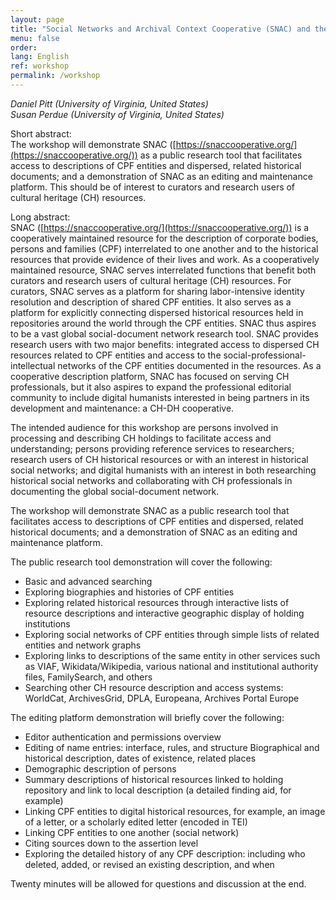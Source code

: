 ```yaml
---
layout: page
title: "Social Networks and Archival Context Cooperative (SNAC) and the Role of Cultural Heritage Members"
menu: false
order:
lang: English
ref: workshop
permalink: /workshop
---
```


*Daniel Pitt (University of Virginia, United States)*  
*Susan Perdue (University of Virginia, United States)*

Short abstract:  
The workshop will demonstrate SNAC ([https://snaccooperative.org/](https://snaccooperative.org/)) as a public research tool that facilitates access to descriptions of CPF entities and dispersed, related historical documents; and a demonstration of SNAC as an editing and maintenance platform. This should be of interest to curators and research users of cultural heritage (CH) resources.

Long abstract:  
SNAC ([https://snaccooperative.org/](https://snaccooperative.org/)) is a cooperatively maintained resource for the description of corporate bodies, persons and families (CPF) interrelated to one another and to the historical resources that provide evidence of their lives and work. As a cooperatively maintained resource, SNAC serves interrelated functions that benefit both curators and research users of cultural heritage (CH) resources. For curators, SNAC serves as a platform for sharing labor-intensive identity resolution and description of shared CPF entities. It also serves as a platform for explicitly connecting dispersed historical resources held in repositories around the world through the CPF entities. SNAC thus aspires to be a vast global social-document network research tool. SNAC provides research users with two major benefits: integrated access to dispersed CH resources related to CPF entities and access to the social-professional-intellectual networks of the CPF entities documented in the resources. As a cooperative description platform, SNAC has focused on serving CH professionals, but it also aspires to expand the professional editorial community to include digital humanists interested in being partners in its development and maintenance: a CH-DH cooperative.

The intended audience for this workshop are persons involved in processing and describing CH holdings to facilitate access and understanding; persons providing reference services to researchers; research users of CH historical resources or with an interest in historical social networks; and digital humanists with an interest in both researching historical social networks and collaborating with CH professionals in documenting the global social-document network.

The workshop will demonstrate SNAC as a public research tool that facilitates access to descriptions of CPF entities and dispersed, related historical documents; and a demonstration of SNAC as an editing and maintenance platform.

The public research tool demonstration will cover the following:

* Basic and advanced searching
* Exploring biographies and histories of CPF entities
* Exploring related historical resources through interactive lists of resource descriptions and interactive geographic display of holding institutions
* Exploring social networks of CPF entities through simple lists of related entities and network graphs
* Exploring links to descriptions of the same entity in other services such as VIAF, Wikidata/Wikipedia, various national and institutional authority files, FamilySearch, and others
* Searching other CH resource description and access systems: WorldCat, ArchivesGrid, DPLA, Europeana, Archives Portal Europe

The editing platform demonstration will briefly cover the following:

* Editor authentication and permissions overview
* Editing of name entries: interface, rules, and structure
Biographical and historical description, dates of existence, related places
* Demographic description of persons
* Summary descriptions of historical resources linked to holding repository and link to local description (a detailed finding aid, for example)
* Linking CPF entities to digital historical resources, for example, an image of a letter, or a scholarly edited letter (encoded in TEI)
* Linking CPF entities to one another (social network)
* Citing sources down to the assertion level
* Exploring the detailed history of any CPF description: including who deleted, added, or revised an existing description, and when

Twenty minutes will be allowed for questions and discussion at the end.
